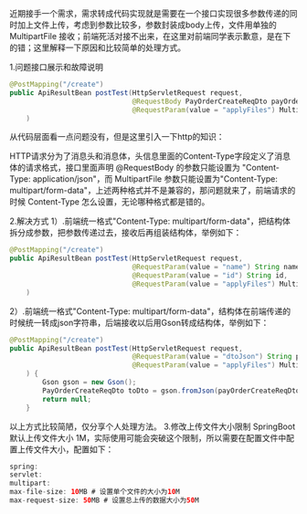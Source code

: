 近期接手一个需求，需求转成代码实现就是需要在一个接口实现很多参数传递的同时加上文件上传，考虑到参数比较多，参数封装成body上传，文件用单独的 MultipartFile 接收；前端死活对接不出来，在这里对前端同学表示歉意，是在下的错；这里解释一下原因和比较简单的处理方式。

1.问题接口展示和故障说明
```java
@PostMapping("/create")
public ApiResultBean postTest(HttpServletRequest request,
                              @RequestBody PayOrderCreateReqDto payOrderCreateReqDto,
                              @RequestParam(value = "applyFiles") MultipartFile applyFiles
    )
```
从代码层面看一点问题没有，但是这里引入一下http的知识：

HTTP请求分为了消息头和消息体，头信息里面的Content-Type字段定义了消息体的请求格式，接口里面声明  @RequestBody 的参数只能设置为 "Content-Type: application/json"，而 MultipartFile 参数只能设置为"Content-Type: multipart/form-data"，上述两种格式并不是兼容的，那问题就来了，前端请求的时候 Content-Type 怎么设置，无论哪种格式都是错的。

2.解决方式
1）.前端统一格式"Content-Type: multipart/form-data"，把结构体拆分成参数，把参数传递过去，接收后再组装结构体，举例如下：
```java
@PostMapping("/create")
public ApiResultBean postTest(HttpServletRequest request,
                              @RequestParam(value = "name") String name,
                              @RequestParam(value = "id") String id,
                              @RequestParam(value = "applyFiles") MultipartFile applyFiles
    )
```
2）.前端统一格式"Content-Type: multipart/form-data"，结构体在前端传递的时候统一转成json字符串，后端接收以后用Gson转成结构体，举例如下：
```java
@PostMapping("/create")
public ApiResultBean postTest(HttpServletRequest request,
                              @RequestParam(value = "dtoJson") String payOrderCreateReqDto,
                              @RequestParam(value = "applyFiles") MultipartFile applyFiles
    ) {
        Gson gson = new Gson();
        PayOrderCreateReqDto toDto = gson.fromJson(payOrderCreateReqDto,PayOrderCreateReqDto.class);
        return null;
    }
```
以上方式比较简陋，仅分享个人处理方法。
3.修改上传文件大小限制
SpringBoot 默认上传文件大小 1M，实际使用可能会突破这个限制，所以需要在配置文件中配置上传文件大小，配置如下：
```java
spring:
servlet:
multipart:
max-file-size: 10MB # 设置单个文件的大小为10M
max-request-size: 50MB # 设置总上传的数据大小为50M
```

